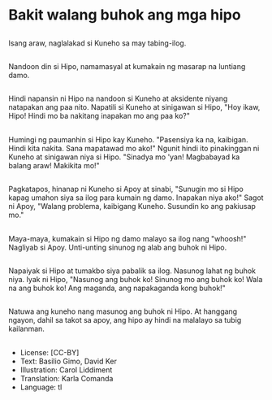 # Bakit walang buhok ang mga hipo

##
Isang araw, naglalakad si Kuneho sa may tabing-ilog.

##
Nandoon din si Hipo, namamasyal at kumakain ng masarap na luntiang damo.

##
Hindi napansin ni Hipo na nandoon si Kuneho at aksidente niyang natapakan ang paa nito. Napatili si Kuneho at sinigawan si Hipo, "Hoy ikaw, Hipo! Hindi mo ba nakitang inapakan mo ang paa ko?"

##
Humingi ng paumanhin si Hipo kay Kuneho. "Pasensiya ka na, kaibigan. Hindi kita nakita. Sana mapatawad mo ako!" Ngunit hindi ito pinakinggan ni Kuneho at sinigawan niya si Hipo. "Sinadya mo 'yan! Magbabayad ka balang araw! Makikita mo!"

##
Pagkatapos, hinanap ni Kuneho si Apoy at sinabi, "Sunugin mo si Hipo kapag umahon siya sa ilog para kumain ng damo. Inapakan niya ako!" Sagot ni Apoy, "Walang problema, kaibigang Kuneho. Susundin ko ang pakiusap mo."

##
Maya-maya, kumakain si Hipo ng damo malayo sa ilog nang "whoosh!" Nagliyab si Apoy. Unti-unting sinunog ng alab ang buhok ni Hipo.

##
Napaiyak si Hipo at tumakbo siya pabalik sa ilog. Nasunog lahat ng buhok niya. Iyak ni Hipo, "Nasunog ang buhok ko! Sinunog mo ang buhok ko! Wala na ang buhok ko! Ang maganda, ang napakaganda kong buhok!"

##
Natuwa ang kuneho nang masunog ang buhok ni Hipo. At hanggang ngayon, dahil sa takot sa apoy, ang hipo ay hindi na malalayo sa tubig kailanman.

##
* License: [CC-BY]
* Text: Basilio Gimo, David Ker
* Illustration: Carol Liddiment
* Translation: Karla Comanda
* Language: tl

